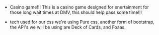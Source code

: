 * Casino game!!!
This is a casino game designed for enertainment for those long wait times at DMV, this should help pass some time!!!

* tech used
for our css we're using Pure css, another form of bootstrap,
the API's we will be using are Deck of Cards, and Foaas.

